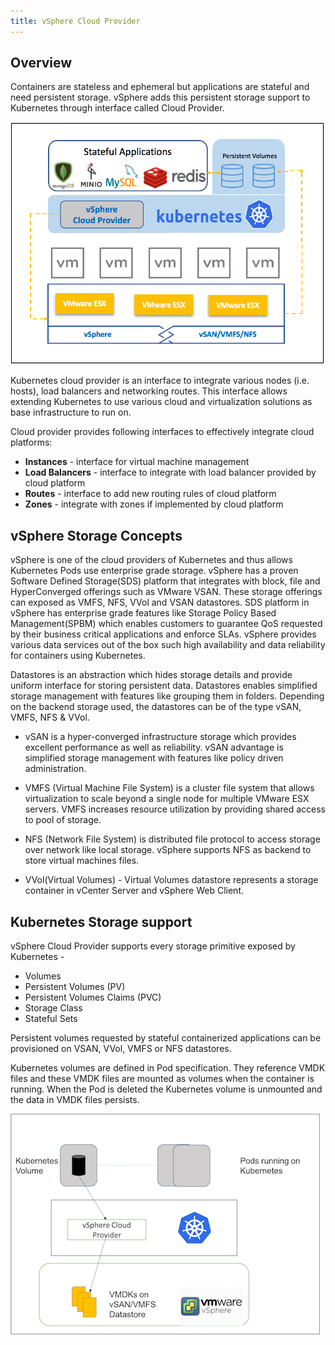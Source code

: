 ```yaml
---
title: vSphere Cloud Provider
---
```


## Overview
Containers are stateless and ephemeral but applications are stateful and need persistent storage. vSphere adds this persistent storage support to Kubernetes through interface called Cloud Provider.

 ![Image](images/vSphere.png)
 
 
Kubernetes cloud provider is an interface to integrate various nodes (i.e. hosts), load balancers and networking routes. This interface allows extending Kubernetes to use various cloud and virtualization solutions as base infrastructure to run on. 
 
Cloud provider provides following interfaces to effectively integrate cloud platforms:

* **Instances** - interface for virtual machine management
* **Load Balancers** - interface to integrate with load balancer provided by cloud platform
* **Routes** - interface to add new routing rules of cloud platform
* **Zones** - integrate with zones if implemented by cloud platform


## vSphere Storage Concepts
vSphere is one of the cloud providers of Kubernetes and thus allows Kubernetes Pods use enterprise grade storage. vSphere has a proven Software Defined Storage(SDS) platform that integrates with block, file and HyperConverged offerings such as VMware VSAN. These storage offerings can exposed as VMFS, NFS, VVol and VSAN datastores. SDS platform in vSphere has enterprise grade features like Storage Policy Based Management(SPBM) which enables customers to guarantee QoS requested by their business critical applications and enforce SLAs. vSphere provides various data services out of the box such high availability and data reliability for containers using Kubernetes.
 
Datastores is an abstraction which hides storage details and provide uniform interface for storing persistent data. Datastores enables simplified storage management with features like grouping them in folders. Depending on the backend storage used, the datastores can be of the type vSAN, VMFS, NFS & VVol.
 
* vSAN is a hyper-converged infrastructure storage which provides excellent performance as well as reliability. vSAN advantage is simplified storage management with features like policy driven administration. 
 
* VMFS (Virtual Machine File System) is a cluster file system that allows virtualization to scale beyond a single node for multiple VMware ESX servers. VMFS increases resource utilization by providing shared access to pool of storage.
 
* NFS (Network File System) is distributed file protocol to access storage over network like local storage. vSphere supports NFS as backend to store virtual machines files.

* VVol(Virtual Volumes) - Virtual Volumes datastore represents a storage container in vCenter Server and vSphere Web Client. 

## Kubernetes Storage support
vSphere Cloud Provider supports every storage primitive exposed by Kubernetes -
* Volumes
* Persistent Volumes (PV)
* Persistent Volumes Claims (PVC)
* Storage Class
* Stateful Sets

Persistent volumes requested by stateful containerized applications can be provisioned on VSAN, VVol, VMFS or NFS datastores.

Kubernetes volumes are defined in Pod specification. They reference VMDK files and these VMDK files are mounted as volumes when the container is running. When the Pod is deleted the Kubernetes volume is unmounted and the data in VMDK files persists.


![Image](images/Picture1.png)
 
 
  
